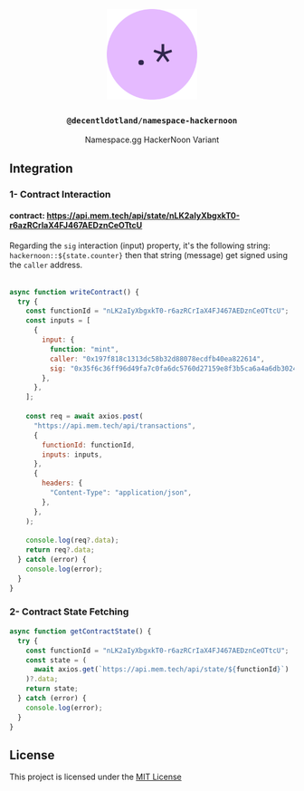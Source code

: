 <p align="center">
  <a href="https://onsf.io">
    <img src="https://github.com/decentldotland/media-kit/blob/main/namespace/namespace-logo.svg" height="160">
  </a>
  <h3 align="center"><code>@decentldotland/namespace-hackernoon</code></h3>
  <p align="center">Namespace.gg HackerNoon Variant</p>
</p>
   

## Integration

### 1- Contract Interaction

#### contract: https://api.mem.tech/api/state/nLK2aIyXbgxkT0-r6azRCrIaX4FJ467AEDznCeOTtcU

Regarding the `sig` interaction (input) property, it's the following string: `hackernoon::${state.counter}` then that string (message) get signed using the `caller` address.

```js

async function writeContract() {
  try {
    const functionId = "nLK2aIyXbgxkT0-r6azRCrIaX4FJ467AEDznCeOTtcU";
    const inputs = [
      {
        input: {
          function: "mint",
          caller: "0x197f818c1313dc58b32d88078ecdfb40ea822614",
          sig: "0x35f6c36ff96d49fa7c0fa6dc5760d27159e8f3b5ca6a4a6db302480a9195f027402e8adfe015ec53c3db0c5654e99fc70abc98645ca87c1018129c61e2b7685e1c",
        },
      },
    ];

    const req = await axios.post(
      "https://api.mem.tech/api/transactions",
      {
        functionId: functionId,
        inputs: inputs,
      },
      {
        headers: {
          "Content-Type": "application/json",
        },
      },
    );

    console.log(req?.data);
    return req?.data;
  } catch (error) {
    console.log(error);
  }
}

```

### 2- Contract State Fetching

```js
async function getContractState() {
  try {
    const functionId = "nLK2aIyXbgxkT0-r6azRCrIaX4FJ467AEDznCeOTtcU";
    const state = (
      await axios.get(`https://api.mem.tech/api/state/${functionId}`)
    )?.data;
    return state;
  } catch (error) {
    console.log(error);
  }
}

```

## License
This project is licensed under the [MIT License](./LICENSE)
